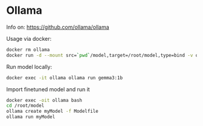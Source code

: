 # Ollama

Info on: https://github.com/ollama/ollama

Usage via docker:
```bash
docker rm ollama
docker run -d --mount src=`pwd`/model,target=/root/model,type=bind -v ollama:/root/.ollama -p 11434:11434 --name ollama ollama/ollama
```

Run model locally:
```bash
docker exec -it ollama ollama run gemma3:1b
```

Import finetuned model and run it
```bash
docker exec -oit ollama bash
cd /root/model
ollama create myModel -f Modelfile 
ollama run myModel
```

